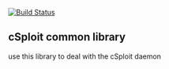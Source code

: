 [![Build Status](https://travis-ci.org/cSploit/common.svg)](https://travis-ci.org/cSploit/common)

## cSploit common library

use this library to deal with the cSploit daemon
